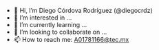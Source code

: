 - 👋 Hi, I’m Diego Córdova Rodríguez (@diegocrdz)
- 👀 I’m interested in ...
- 🌱 I’m currently learning ...
- 💞️ I’m looking to collaborate on ...
- 📫 How to reach me: A01781166@tec.mx

<!---
diegocrdz/diegocrdz is a ✨ special ✨ repository because its `README.md` (this file) appears on your GitHub profile.
You can click the Preview link to take a look at your changes.
--->
